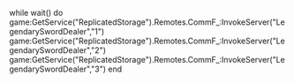 while wait() do
game:GetService("ReplicatedStorage").Remotes.CommF_:InvokeServer("LegendarySwordDealer","1")
game:GetService("ReplicatedStorage").Remotes.CommF_:InvokeServer("LegendarySwordDealer","2")
game:GetService("ReplicatedStorage").Remotes.CommF_:InvokeServer("LegendarySwordDealer","3")
end
